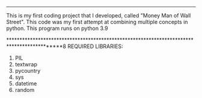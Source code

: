 **********************************************************************************************
This is my first coding project that I developed, called "Money Man of Wall Street". This code was my first attempt at combining multiple concepts in python.
This program runs on python 3.9 

*******************************************************************************************8
REQUIRED LIBRARIES:

1) PIL
2) textwrap
3) pycountry
4) sys
5) datetime
6) random
